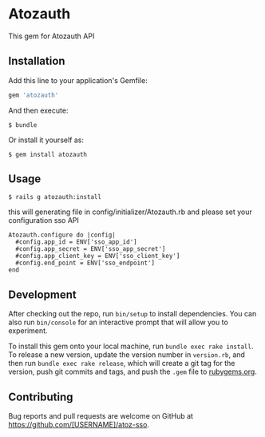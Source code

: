 # Atozauth

This gem for Atozauth API

## Installation

Add this line to your application's Gemfile:

```ruby
gem 'atozauth'
```

And then execute:

    $ bundle

Or install it yourself as:

    $ gem install atozauth

## Usage

    $ rails g atozauth:install

this will generating file in config/initializer/Atozauth.rb and please set your configuration sso API

    Atozauth.configure do |config|
      #config.app_id = ENV['sso_app_id']
      #config.app_secret = ENV['sso_app_secret']
      #config.app_client_key = ENV['sso_client_key']
      #config.end_point = ENV['sso_endpoint']
    end


## Development

After checking out the repo, run `bin/setup` to install dependencies. You can also run `bin/console` for an interactive prompt that will allow you to experiment.

To install this gem onto your local machine, run `bundle exec rake install`. To release a new version, update the version number in `version.rb`, and then run `bundle exec rake release`, which will create a git tag for the version, push git commits and tags, and push the `.gem` file to [rubygems.org](https://rubygems.org).

## Contributing

Bug reports and pull requests are welcome on GitHub at https://github.com/[USERNAME]/atoz-sso.
